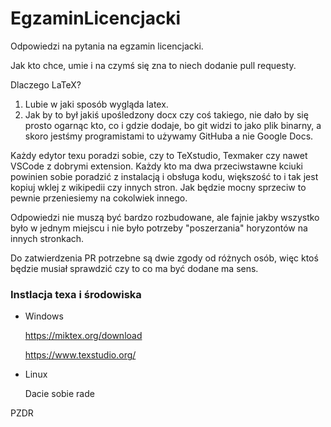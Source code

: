 # EgzaminLicencjacki
Odpowiedzi na pytania na egzamin licencjacki. 

Jak kto chce, umie i na czymś się zna to niech dodanie pull requesty.

Dlaczego LaTeX?
1. Lubie w jaki sposób wygląda latex.
2. Jak by to był jakiś upośledzony docx czy coś takiego, nie dało by się prosto ogarnąc kto, co i gdzie dodaje, bo git widzi to jako plik binarny, a skoro jestśmy programistami to używamy GitHuba a nie Google Docs.

Każdy edytor texu poradzi sobie, czy to TeXstudio, Texmaker czy nawet VSCode z dobrymi extension. Każdy kto ma dwa przeciwstawne kciuki powinien sobie poradzić z instalacją i obsługa kodu, większość to i tak jest kopiuj wklej z wikipedii czy innych stron. Jak będzie mocny sprzeciw to pewnie przeniesiemy na cokolwiek innego. 

Odpowiedzi nie muszą być bardzo rozbudowane, ale fajnie jakby wszystko było w jednym miejscu i nie było potrzeby "poszerzania" horyzontów na innych stronkach.

Do zatwierdzenia PR potrzebne są dwie zgody od różnych osób, więc ktoś będzie musiał sprawdzić czy to co ma być dodane ma sens. 

### Instlacja texa i środowiska
- Windows

  https://miktex.org/download

  https://www.texstudio.org/
 
 - Linux
 
   Dacie sobie rade

PZDR
